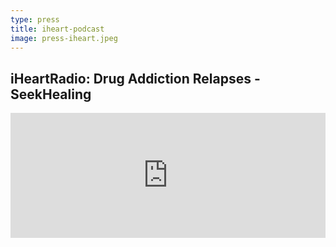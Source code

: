 ```yaml
---
type: press
title: iheart-podcast
image: press-iheart.jpeg
---
```


## iHeartRadio: Drug Addiction Relapses - SeekHealing

<iframe allow="autoplay" width="100%" height="200" src="https://www.iheart.com/podcast/800-community-dc-28487500/episode/drug-addiction-relapses-seekhealing-28768142/?embed=true" frameborder="0"></iframe>
